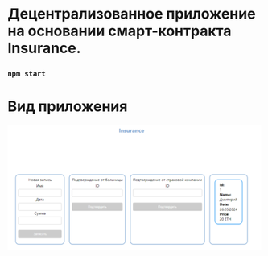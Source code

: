 # Децентрализованное приложение на основании смарт-контракта Insurance.

### `npm start`

#  Вид приложения

 <img alt="Скриншот приложения" src="./media/screenshot.png"/>
